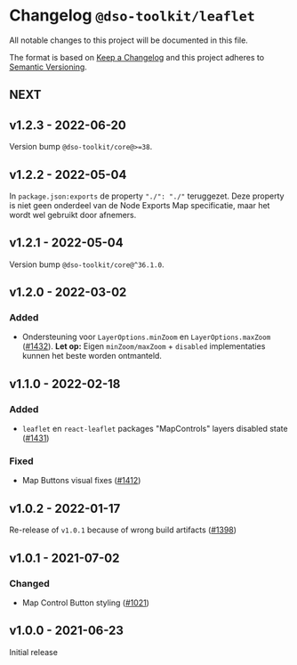 # Changelog `@dso-toolkit/leaflet`
All notable changes to this project will be documented in this file.

The format is based on [Keep a Changelog](http://keepachangelog.com/en/1.0.0/) and this project adheres to [Semantic Versioning](http://semver.org/spec/v2.0.0.html).

## NEXT

## v1.2.3 - 2022-06-20

Version bump `@dso-toolkit/core@>=38`.

## v1.2.2 - 2022-05-04

In `package.json:exports` de property `"./": "./"` teruggezet. Deze property is niet geen onderdeel van de Node Exports Map specificatie, maar het wordt wel gebruikt door afnemers.

## v1.2.1 - 2022-05-04

Version bump `@dso-toolkit/core@^36.1.0`.

## v1.2.0 - 2022-03-02

### Added
* Ondersteuning voor `LayerOptions.minZoom` en `LayerOptions.maxZoom` ([#1432](https://github.com/dso-toolkit/dso-toolkit/issues/1432)). **Let op:** Eigen `minZoom/maxZoom` + `disabled` implementaties kunnen het beste worden ontmanteld.

## v1.1.0 - 2022-02-18

### Added
* `leaflet` en `react-leaflet` packages "MapControls" layers disabled state ([#1431](https://github.com/dso-toolkit/dso-toolkit/issues/1431))

### Fixed
* Map Buttons visual fixes ([#1412](https://github.com/dso-toolkit/dso-toolkit/issues/1412))

## v1.0.2 - 2022-01-17
Re-release of `v1.0.1` because of wrong build artifacts ([#1398](https://github.com/dso-toolkit/dso-toolkit/issues/1398))

## v1.0.1 - 2021-07-02

### Changed
* Map Control Button styling ([#1021](https://github.com/dso-toolkit/dso-toolkit/issues/1021))

## v1.0.0 - 2021-06-23
Initial release
